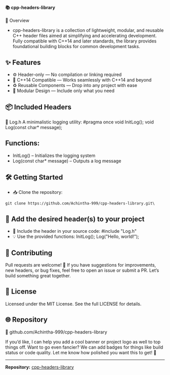 ####  📚 cpp-headers-library

🚀 Overview
- cpp-headers-library is a collection of lightweight, modular, and reusable C++ header files aimed at simplifying and accelerating development. Fully compatible with C++14 and later standards, the library provides foundational building blocks for common development tasks.

## ✨ Features
- ⚙️ Header-only — No compilation or linking required
- 🔧 C++14 Compatible — Works seamlessly with C++14 and beyond
- ♻️ Reusable Components — Drop into any project with ease
- 🧩 Modular Design — Include only what you need

## 📦 Included Headers
📄 Log.h
A minimalistic logging utility:
#pragma once
void InitLog();
void Log(const char* message);


## Functions:
- InitLog() – Initializes the logging system
- Log(const char* message) – Outputs a log message

## 🛠️ Getting Started
- 📥 Clone the repository:
  
  
```
git clone https://github.com/Achintha-999/cpp-headers-library.git\
```
##  📂 Add the desired header(s) to your project
  
- 🧠 Include the header in your source code:
#include "Log.h"
- 💡 Use the provided functions:
InitLog();
Log("Hello, world!");



## 🤝 Contributing
Pull requests are welcome! 💬 If you have suggestions for improvements, new headers, or bug fixes, feel free to open an issue or submit a PR. Let’s build something great together.

## 📄 License
Licensed under the MIT License.
See the full LICENSE for details.

## 🌐 Repository

🔗 github.com/Achintha-999/cpp-headers-library

If you’d like, I can help you add a cool banner or project logo as well to top things off. Want to go even fancier? We can add badges for things like build status or code quality. Let me know how polished you want this to get! 💅


---
**Repository:** [cpp-headers-library](https://github.com/Achintha-999/cpp-headers-library)
   
